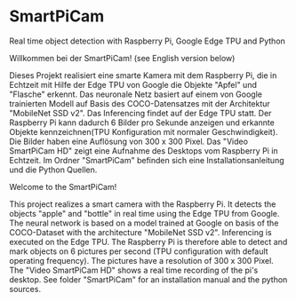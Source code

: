 # SmartPiCam
Real time object detection with Raspberry Pi, Google Edge TPU and Python

Willkommen bei der SmartPiCam! (see English version below)

Dieses Projekt realisiert eine smarte Kamera mit dem Raspberry Pi, die in Echtzeit mit Hilfe der 
Edge TPU von Google die Objekte "Apfel" und "Flasche" erkennt. Das neuronale Netz basiert auf einem von Google trainierten Modell
auf Basis des COCO-Datensatzes mit der Architektur "MobileNet SSD v2". Das Inferencing findet auf der Edge TPU statt. Der Raspberry Pi
kann dadurch 6 Bilder pro Sekunde anzeigen und erkannte Objekte kennzeichnen(TPU Konfiguration mit normaler Geschwindigkeit).
Die Bilder haben eine Auflösung von 300 x 300 Pixel. Das "Video SmartPiCam HD" zeigt eine Aufnahme
des Desktops vom Raspberry Pi in Echtzeit. Im Ordner "SmartPiCam" befinden sich eine Installationsanleitung
und die Python Quellen.

Welcome to the SmartPiCam!

This project realizes a smart camera with the Raspberry Pi. It detects the objects "apple" and "bottle" in real time using 
the Edge TPU from Google. The neural network is based on a model trained at Google on basis of the
COCO-Dataset with the architecture "MobileNet SSD v2". Inferencing is executed on the Edge TPU. 
The Raspberry Pi is therefore able to detect and mark objects on 6 pictures per second 
(TPU configuration with default operating frequency). The pictures have a resolution of 300 x 300 Pixel. 
The "Video SmartPiCam HD" shows a real time recording of the pi's desktop. See folder "SmartPiCam" 
for an installation manual and the python sources.
